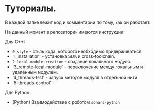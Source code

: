# Туториалы.

В каждой папке лежит код и комментарии по тому, как он работает.

На данный момент в репозитории имеются инструкции:

Для С++:
* `0_style` - стиль кода, которого необходимо придерживаться.
* '1_installation' - установка SDK и cross-toolchain.
* `2_local-module-creation` - создание локального модуля.
* '3_remote-local-module' - переключение между локальным и удалённым модулем.
* '4_threads-test' - запуск методов модуля в отдельной нити.
* '5-threads-control' - 

Для Python:
* (Python) Взаимодействие с роботом `sonars-python` 
